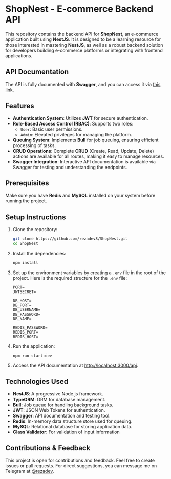 # ShopNest - E-commerce Backend API

This repository contains the backend API for **ShopNest**, an e-commerce application built using **NestJS**. It is designed to be a learning resource for those interested in mastering **NestJS**, as well as a robust backend solution for developers building e-commerce platforms or integrating with frontend applications.

## API Documentation

The API is fully documented with **Swagger**, and you can access it via [this link](https://nest-shop.liara.run/api).

## Features

- **Authentication System**: Utilizes **JWT** for secure authentication.
- **Role-Based Access Control (RBAC)**: Supports two roles:
  - `User`: Basic user permissions.
  - `Admin`: Elevated privileges for managing the platform.
- **Queuing System**: Implements **Bull** for job queuing, ensuring efficient processing of tasks.
- **CRUD Operations**: Complete **CRUD** (Create, Read, Update, Delete) actions are available for all routes, making it easy to manage resources.
- **Swagger Integration**: Interactive API documentation is available via Swagger for testing and understanding the endpoints.

## Prerequisites

Make sure you have **Redis** and **MySQL** installed on your system before running the project.

## Setup Instructions

1. Clone the repository:
   ```bash
   git clone https://github.com/rezadev8/ShopNest.git
   cd ShopNest
   ```

2. Install the dependencies:
   ```bash
   npm install
   ```

3. Set up the environment variables by creating a `.env` file in the root of the project. Here is the required structure for the `.env` file:

   ```
   PORT=
   JWTSECRET=
   
   DB_HOST=
   DB_PORT=
   DB_USERNAME=
   DB_PASSWORD=
   DB_NAME=
   
   REDIS_PASSWORD=
   REDIS_PORT=
   REDIS_HOST=
   ```

4. Run the application:
   ```bash
   npm run start:dev
   ```

5. Access the API documentation at [http://localhost:3000/api](http://localhost:3000/api).

## Technologies Used

- **NestJS**: A progressive Node.js framework.
- **TypeORM**: ORM for database management.
- **Bull**: Job queue for handling background tasks.
- **JWT**: JSON Web Tokens for authentication.
- **Swagger**: API documentation and testing tool.
- **Redis**: In-memory data structure store used for queuing.
- **MySQL**: Relational database for storing application data.
- **Class Validator**: For validation of input information

## Contributions & Feedback

This project is open for contributions and feedback. Feel free to create issues or pull requests. For direct suggestions, you can message me on Telegram at [@rezadev](https://t.me/rezadev).
